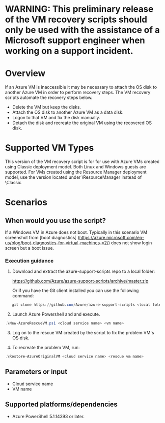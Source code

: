 # WARNING: This preliminary release of the VM recovery scripts should only be used with the assistance of a Microsoft support engineer when working on a support incident.

# Overview

If an Azure VM is inaccessible it may be necessary to attach the OS disk to another Azure VM in order to perform recovery steps. The VM recovery scripts automate the recovery steps below.

- Delete the VM but keep the disks.
- Attach the OS disk to another Azure VM as a data disk.
- Logon to that VM and fix the disk manually.
- Detach the disk and recreate the original VM using the recovered OS disk.

# Supported VM Types

This version of the VM recovery script is for for use with Azure VMs created using Classic deployment model. Both Linux and Windows guests are supported. For VMs created using the Resource Manager deployment model, use the version located under \ResourceManager instead of \Classic.

# Scenarios

## When would you use the script?
If a Windows VM in Azure does not boot. Typically in this scenario VM screenshot from [boot diagnostics] (https://azure.microsoft.com/en-us/blog/boot-diagnostics-for-virtual-machines-v2/) does not show login screen but a boot issue.

### Execution guidance 
1. Download and extract the azure-support-scripts repo to a local folder:

   https://github.com/Azure/azure-support-scripts/archive/master.zip  
   
   Or if you have the Git client installed you can use the following command:
```PowerShell
   git clone https://github.com/Azure/azure-support-scripts <local folder>
```
2. Launch Azure Powershell and and execute. 
```PowerShell
.\New-AzureRescueVM.ps1 <cloud service name> <vm name>
```
3. Log on to the rescue VM created by the script to fix the problem VM's OS disk.

4. To recreate the problem VM, run:
```PowerShell
.\Restore-AzureOriginalVM <cloud service name> <rescue vm name>
```

## Parameters or input
- Cloud service name
- VM name

## Supported platforms/dependencies
 - Azure PowerShell 5.1.14393 or later.
